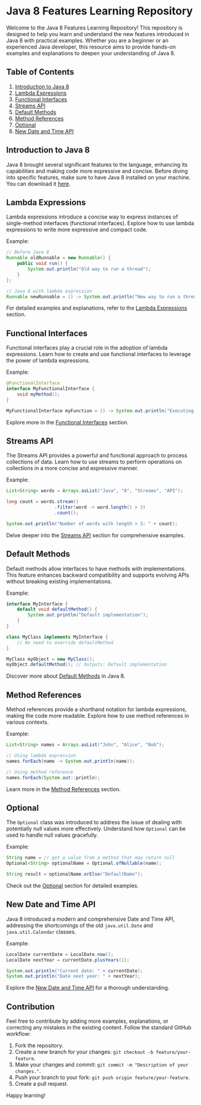 # Java 8 Features Learning Repository

Welcome to the Java 8 Features Learning Repository! This repository is designed to help you learn and understand the new features introduced in Java 8 with practical examples. Whether you are a beginner or an experienced Java developer, this resource aims to provide hands-on examples and explanations to deepen your understanding of Java 8.

## Table of Contents

1. [Introduction to Java 8](#introduction-to-java-8)
2. [Lambda Expressions](#lambda-expressions)
4. [Functional Interfaces](#functional-interfaces)
5. [Streams API](#streams-api)
6. [Default Methods](#default-methods)
7. [Method References](#method-references)
8. [Optional](#optional)
9. [New Date and Time API](#new-date-and-time-api)

## Introduction to Java 8

Java 8 brought several significant features to the language, enhancing its capabilities and making code more expressive and concise. Before diving into specific features, make sure to have Java 8 installed on your machine. You can download it [here](https://www.oracle.com/java/technologies/javase/javase-jdk8-downloads.html).

## Lambda Expressions

Lambda expressions introduce a concise way to express instances of single-method interfaces (functional interfaces). Explore how to use lambda expressions to write more expressive and compact code.

Example:
```java
// Before Java 8
Runnable oldRunnable = new Runnable() {
    public void run() {
        System.out.println("Old way to run a thread");
    }
};

// Java 8 with lambda expression
Runnable newRunnable = () -> System.out.println("New way to run a thread");
```

For detailed examples and explanations, refer to the [Lambda Expressions](./LambdaExpression) section.

## Functional Interfaces

Functional interfaces play a crucial role in the adoption of lambda expressions. Learn how to create and use functional interfaces to leverage the power of lambda expressions.

Example:
```java
@FunctionalInterface
interface MyFunctionalInterface {
    void myMethod();
}

MyFunctionalInterface myFunction = () -> System.out.println("Executing myMethod");
```

Explore more in the [Functional Interfaces](./FunctionalInterface) section.

## Streams API

The Streams API provides a powerful and functional approach to process collections of data. Learn how to use streams to perform operations on collections in a more concise and expressive manner.

Example:
```java
List<String> words = Arrays.asList("Java", "8", "Streams", "API");

long count = words.stream()
                  .filter(word -> word.length() > 3)
                  .count();

System.out.println("Number of words with length > 3: " + count);
```

Delve deeper into the [Streams API](./streams-api) section for comprehensive examples.

## Default Methods

Default methods allow interfaces to have methods with implementations. This feature enhances backward compatibility and supports evolving APIs without breaking existing implementations.

Example:
```java
interface MyInterface {
    default void defaultMethod() {
        System.out.println("Default implementation");
    }
}

class MyClass implements MyInterface {
    // No need to override defaultMethod
}

MyClass myObject = new MyClass();
myObject.defaultMethod(); // Outputs: Default implementation
```

Discover more about [Default Methods](./default-methods) in Java 8.

## Method References

Method references provide a shorthand notation for lambda expressions, making the code more readable. Explore how to use method references in various contexts.

Example:
```java
List<String> names = Arrays.asList("John", "Alice", "Bob");

// Using lambda expression
names.forEach(name -> System.out.println(name));

// Using method reference
names.forEach(System.out::println);
```

Learn more in the [Method References](./method-references) section.

## Optional

The `Optional` class was introduced to address the issue of dealing with potentially null values more effectively. Understand how `Optional` can be used to handle null values gracefully.

Example:
```java
String name = // get a value from a method that may return null
Optional<String> optionalName = Optional.ofNullable(name);

String result = optionalName.orElse("DefaultName");
```

Check out the [Optional](./optional) section for detailed examples.

## New Date and Time API

Java 8 introduced a modern and comprehensive Date and Time API, addressing the shortcomings of the old `java.util.Date` and `java.util.Calendar` classes.

Example:
```java
LocalDate currentDate = LocalDate.now();
LocalDate nextYear = currentDate.plusYears(1);

System.out.println("Current date: " + currentDate);
System.out.println("Date next year: " + nextYear);
```

Explore the [New Date and Time API](./new-date-and-time-api) for a thorough understanding.

## Contribution

Feel free to contribute by adding more examples, explanations, or correcting any mistakes in the existing content. Follow the standard GitHub workflow:

1. Fork the repository.
2. Create a new branch for your changes: `git checkout -b feature/your-feature`.
3. Make your changes and commit: `git commit -m "Description of your changes."`.
4. Push your branch to your fork: `git push origin feature/your-feature`.
5. Create a pull request.

Happy learning!
